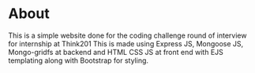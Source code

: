 # About
This is a simple website done for the coding challenge round of interview for internship at Think201
This is made using Express JS, Mongoose JS, Mongo-gridfs at backend and HTML CSS JS at front end with EJS templating along with Bootstrap for styling.
